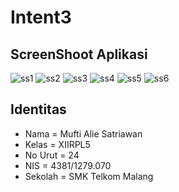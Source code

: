 # Intent3

## ScreenShoot Aplikasi
![ss1](http://imagizer.imageshack.us/a/img921/9386/Lg376g.png)
![ss2](http://imagizer.imageshack.us/a/img921/8682/ugRiIX.png)
![ss3](http://imagizer.imageshack.us/a/img923/5067/Kx8o3B.png)
![ss4](http://imagizer.imageshack.us/a/img921/4684/6cRhOe.png)
![ss5](http://imagizer.imageshack.us/a/img922/9492/dUIHRN.png)
![ss6](http://imagizer.imageshack.us/a/img922/733/p0yY6H.png)

## Identitas 
* Nama    = Mufti Alie Satriawan
* Kelas   = XIIRPL5
* No Urut = 24
* NIS     = 4381/1279.070
* Sekolah = SMK Telkom Malang
